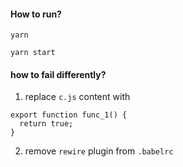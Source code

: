 #### How to run?
`yarn`

`yarn start`

#### how to fail differently?

1. replace `c.js` content with

```
export function func_1() {
  return true;
}
```

2. remove `rewire` plugin from `.babelrc`
